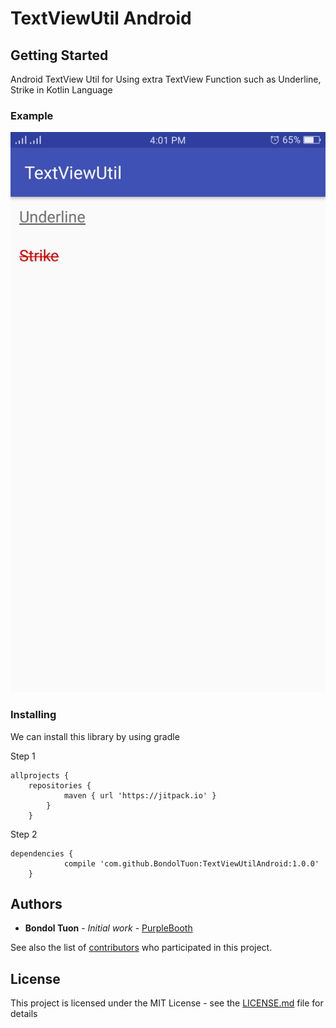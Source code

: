 # TextViewUtil Android

## Getting Started

Android TextView Util for Using extra TextView Function such as Underline, Strike in Kotlin Language

### Example
![](static/text_view_util_android.png)

### Installing

We can install this library by using gradle

Step 1

```
allprojects {
	repositories {
			maven { url 'https://jitpack.io' }
		}
	}
```

Step 2

```
dependencies {
	        compile 'com.github.BondolTuon:TextViewUtilAndroid:1.0.0'
	}
```

## Authors

* **Bondol Tuon** - *Initial work* - [PurpleBooth](https://github.com/BondolTuon)

See also the list of [contributors](https://github.com/BondolTuon/TextViewUtilAndroid/contributors) who participated in this project.

## License

This project is licensed under the MIT License - see the [LICENSE.md](LICENSE.md) file for details

